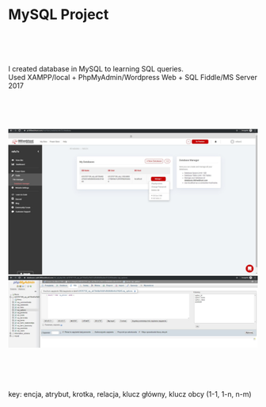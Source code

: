 # MySQL Project
<br><br><br>

I created database in MySQL to learning SQL queries. 
<br>
Used XAMPP/local + PhpMyAdmin/Wordpress Web + SQL Fiddle/MS Server 2017

<br><br><br>

![alt text](/img/database.jpg "pic1")
![alt text](/img/database2.jpg "pic2")

<br><br><br><br>
key: encja, atrybut, krotka, relacja, klucz główny, klucz obcy (1-1, 1-n, n-m)

